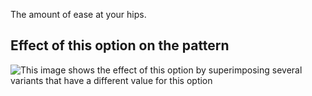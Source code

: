 The amount of ease at your hips.

## Effect of this option on the pattern

![This image shows the effect of this option by superimposing several variants that have a different value for this option](yuri\_hipsease\_sample.svg "Effect of this option on the pattern")
